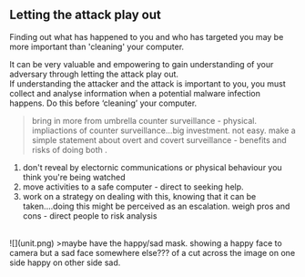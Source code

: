 ## Letting the attack play out
Finding out what has happened to you and who has targeted you may be more important than 'cleaning' your computer.

It can be very valuable and empowering to gain understanding of your adversary through letting the attack play out.
<br>
If understanding the attacker and the attack is important to you, you must collect and analyse information when a potential malware infection happens. Do this before ‘cleaning’ your computer.
> bring in more from umbrella counter surveillance - physical. impliactions of counter surveillance...big investment. not easy.
make a simple statement about overt and covert surveillance - benefits and risks of doing both .
1. don't reveal by electornic communications or physical behaviour you think you're being watched
2. move activities to a safe computer - direct to seeking help.
3. work on a strategy on dealing with this, knowing that it can be taken....doing this might be perceived as an escalation. weigh pros and cons - direct people to risk analysis


<br>
![](unit.png)
>maybe have the happy/sad mask. showing a happy face to camera but a sad face somewhere else??? of a cut across the image on one side happy on other side sad.
